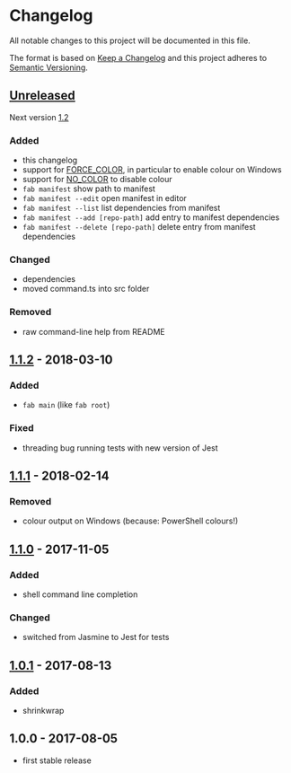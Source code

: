 # Changelog

All notable changes to this project will be documented in this file.

The format is based on [Keep a Changelog](http://keepachangelog.com/en/1.0.0/)
and this project adheres to [Semantic Versioning](http://semver.org/spec/v2.0.0.html).

## [Unreleased]
Next version [1.2]

### Added

- this changelog
- support for [FORCE_COLOR](https://www.npmjs.com/package/chalk#chalksupportscolor), in particular to enable colour on Windows
- support for [NO_COLOR](http://no-color.org) to disable colour
- `fab manifest` show path to manifest
- `fab manifest --edit` open manifest in editor
- `fab manifest --list` list dependencies from manifest
- `fab manifest --add [repo-path]` add entry to manifest dependencies
- `fab manifest --delete [repo-path]` delete entry from manifest dependencies

### Changed

- dependencies
- moved command.ts into src folder

### Removed

- raw command-line help from README

## [1.1.2] - 2018-03-10

### Added

- `fab main` (like `fab root`)

### Fixed

- threading bug running tests with new version of Jest

## [1.1.1] - 2018-02-14

### Removed

- colour output on Windows (because: PowerShell colours!)

## [1.1.0] - 2017-11-05

### Added

- shell command line completion

### Changed

- switched from Jasmine to Jest for tests

## [1.0.1] - 2017-08-13

### Added

- shrinkwrap

## 1.0.0 - 2017-08-05

- first stable release

[Unreleased]: https://github.com/JohnRGee/forest-arborist/compare/master...develop
[1.2]: https://github.com/JohnRGee/forest-arborist/compare/v1.1.2...v1.2
[1.1.2]: https://github.com/JohnRGee/forest-arborist/compare/1.1.1...v1.1.2
[1.1.1]: https://github.com/JohnRGee/forest-arborist/compare/v1.1.0...1.1.1
[1.1.0]: https://github.com/JohnRGee/forest-arborist/compare/v1.0.1...v1.1.0
[1.0.1]: https://github.com/JohnRGee/forest-arborist/compare/v1.0.0...v1.0.1
